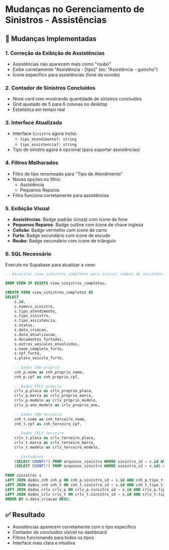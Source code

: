 # Mudanças no Gerenciamento de Sinistros - Assistências

## 📝 Mudanças Implementadas

### 1. **Correção da Exibição de Assistências**
- Assistências não aparecem mais como "roubo"
- Exibe corretamente "Assistência - [tipo]" (ex: "Assistência - guincho")
- Ícone específico para assistências (fone de ouvido)

### 2. **Contador de Sinistros Concluídos**
- Novo card roxo mostrando quantidade de sinistros concluídos
- Grid ajustado de 5 para 6 colunas no desktop
- Estatística em tempo real

### 3. **Interface Atualizada**
- Interface `Sinistro` agora inclui:
  - `tipo_atendimento?: string`
  - `tipo_assistencia?: string`
- Tipo de sinistro agora é opcional (para suportar assistências)

### 4. **Filtros Melhorados**
- Filtro de tipo renomeado para "Tipo de Atendimento"
- Novas opções no filtro:
  - Assistência
  - Pequenos Reparos
- Filtro funciona corretamente para assistências

### 5. **Exibição Visual**
- **Assistências**: Badge padrão (cinza) com ícone de fone
- **Pequenos Reparos**: Badge outline com ícone de chave inglesa
- **Colisão**: Badge vermelho com ícone de carro
- **Furto**: Badge secundário com ícone de escudo
- **Roubo**: Badge secundário com ícone de triângulo

### 6. **SQL Necessário**

Execute no Supabase para atualizar a view:

```sql
-- Atualizar view_sinistros_completos para incluir campos de assistência

DROP VIEW IF EXISTS view_sinistros_completos;

CREATE VIEW view_sinistros_completos AS
SELECT 
    s.id,
    s.numero_sinistro,
    s.tipo_atendimento,
    s.tipo_sinistro,
    s.tipo_assistencia,
    s.status,
    s.data_criacao,
    s.data_atualizacao,
    s.documentos_furtados,
    s.outros_veiculos_envolvidos,
    s.nome_completo_furto,
    s.cpf_furto,
    s.placa_veiculo_furto,
    
    -- Dados CNH próprio
    cnh_p.nome as cnh_proprio_nome,
    cnh_p.cpf as cnh_proprio_cpf,
    
    -- Dados CRLV próprio
    crlv_p.placa as crlv_proprio_placa,
    crlv_p.marca as crlv_proprio_marca,
    crlv_p.modelo as crlv_proprio_modelo,
    crlv_p.ano_modelo as crlv_proprio_ano,
    
    -- Dados CNH terceiro
    cnh_t.nome as cnh_terceiro_nome,
    cnh_t.cpf as cnh_terceiro_cpf,
    
    -- Dados CRLV terceiro
    crlv_t.placa as crlv_terceiro_placa,
    crlv_t.marca as crlv_terceiro_marca,
    crlv_t.modelo as crlv_terceiro_modelo,
    
    -- Contadores
    (SELECT COUNT(*) FROM arquivos_sinistro WHERE sinistro_id = s.id AND tipo_arquivo = 'foto_veiculo') as total_fotos,
    (SELECT COUNT(*) FROM arquivos_sinistro WHERE sinistro_id = s.id) as total_arquivos
    
FROM sinistros s
LEFT JOIN dados_cnh cnh_p ON cnh_p.sinistro_id = s.id AND cnh_p.tipo_titular = 'proprio'
LEFT JOIN dados_cnh cnh_t ON cnh_t.sinistro_id = s.id AND cnh_t.tipo_titular = 'terceiro'
LEFT JOIN dados_crlv crlv_p ON crlv_p.sinistro_id = s.id AND crlv_p.tipo_veiculo = 'proprio'
LEFT JOIN dados_crlv crlv_t ON crlv_t.sinistro_id = s.id AND crlv_t.tipo_veiculo = 'terceiro'
ORDER BY s.data_criacao DESC;
```

## ✅ Resultado

- Assistências aparecem corretamente com o tipo específico
- Contador de concluídos visível no dashboard
- Filtros funcionando para todos os tipos
- Interface mais clara e intuitiva 
